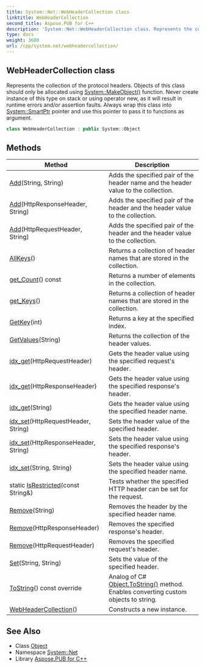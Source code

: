 ```yaml
---
title: System::Net::WebHeaderCollection class
linktitle: WebHeaderCollection
second_title: Aspose.PUB for C++
description: 'System::Net::WebHeaderCollection class. Represents the collection of the protocol headers. Objects of this class should only be allocated using System::MakeObject() function. Never create instance of this type on stack or using operator new, as it will result in runtime errors and/or assertion faults. Always wrap this class into System::SmartPtr pointer and use this pointer to pass it to functions as argument in C++.'
type: docs
weight: 3600
url: /cpp/system.net/webheadercollection/
---
```

## WebHeaderCollection class


Represents the collection of the protocol headers. Objects of this class should only be allocated using [System::MakeObject()](../../system/makeobject/) function. Never create instance of this type on stack or using operator new, as it will result in runtime errors and/or assertion faults. Always wrap this class into [System::SmartPtr](../../system/smartptr/) pointer and use this pointer to pass it to functions as argument.

```cpp
class WebHeaderCollection : public System::Object
```

## Methods

| Method | Description |
| --- | --- |
| [Add](./add/)(String, String) | Adds the specified pair of the header name and the header value to the collection. |
| [Add](./add/)(HttpResponseHeader, String) | Adds the specified pair of the header and the header value to the collection. |
| [Add](./add/)(HttpRequestHeader, String) | Adds the specified pair of the header and the header value to the collection. |
| [AllKeys](./allkeys/)() | Returns a collection of header names that are stored in the collection. |
| [get_Count](./get_count/)() const | Returns a number of elements in the collection. |
| [get_Keys](./get_keys/)() | Returns a collection of header names that are stored in the collection. |
| [GetKey](./getkey/)(int) | Returns a key at the specified index. |
| [GetValues](./getvalues/)(String) | Returns the collection of the header values. |
| [idx_get](./idx_get/)(HttpRequestHeader) | Gets the header value using the specified request's header. |
| [idx_get](./idx_get/)(HttpResponseHeader) | Gets the header value using the specified response's header. |
| [idx_get](./idx_get/)(String) | Gets the header value using the specified header name. |
| [idx_set](./idx_set/)(HttpRequestHeader, String) | Sets the header value of the specified header. |
| [idx_set](./idx_set/)(HttpResponseHeader, String) | Sets the header value using the specified response's header. |
| [idx_set](./idx_set/)(String, String) | Sets the header value using the specified header name. |
| static [IsRestricted](./isrestricted/)(const String\&) | Tests whether the specified HTTP header can be set for the request. |
| [Remove](./remove/)(String) | Removes the header by the specified header name. |
| [Remove](./remove/)(HttpResponseHeader) | Removes the specified response's header. |
| [Remove](./remove/)(HttpRequestHeader) | Removes the specified request's header. |
| [Set](./set/)(String, String) | Sets the value of the specified header. |
| [ToString](./tostring/)() const override | Analog of C# [Object.ToString()](../../system/object/tostring/) method. Enables converting custom objects to string. |
| [WebHeaderCollection](./webheadercollection/)() | Constructs a new instance. |
## See Also

* Class [Object](../../system/object/)
* Namespace [System::Net](../)
* Library [Aspose.PUB for C++](../../)
